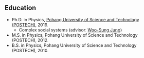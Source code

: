 Education
------
* Ph.D. in Physics, [Pohang University of Science and Technology (POSTECH)](http://www.postech.ac.kr/eng/), 2019.
  * Complex social systems (advisor: [Woo-Sung Jung](http://complex.postech.ac.kr))
* M.S. in Physics, Pohang University of Science and Technology (POSTECH), 2012.
* B.S. in Physics, Pohang University of Science and Technology (POSTECH), 2010.
